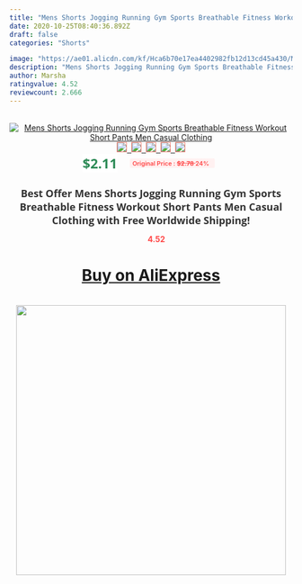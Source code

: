 ```yaml
---
title: "Mens Shorts Jogging Running Gym Sports Breathable Fitness Workout Short Pants Men Casual Clothing"
date: 2020-10-25T08:40:36.892Z
draft: false
categories: "Shorts"

image: "https://ae01.alicdn.com/kf/Hca6b70e17ea4402982fb12d13cd45a430/Mens-Shorts-Jogging-Running-Gym-Sports-Breathable-Fitness-Workout-Short-Pants-Men-Casual-Clothing.jpg"
description: "Mens Shorts Jogging Running Gym Sports Breathable Fitness Workout Short Pants Men Casual Clothing"
author: Marsha
ratingvalue: 4.52
reviewcount: 2.666
---
```

<br>
<div style="text-align: center;">
<a href="https://s.click.aliexpress.com/e/_A6pwrj" target="_blank" rel="nofollow noopener noreferrer"><img alt="Mens Shorts Jogging Running Gym Sports Breathable Fitness Workout Short Pants Men Casual Clothing" class="magnifier-image" src="https://ae01.alicdn.com/kf/Hca6b70e17ea4402982fb12d13cd45a430/Mens-Shorts-Jogging-Running-Gym-Sports-Breathable-Fitness-Workout-Short-Pants-Men-Casual-Clothing.jpg_640x640.jpg">
<br>
<img style="border:1px solid salmon" src="https://ae01.alicdn.com/kf/Hca6b70e17ea4402982fb12d13cd45a430/Mens-Shorts-Jogging-Running-Gym-Sports-Breathable-Fitness-Workout-Short-Pants-Men-Casual-Clothing.jpg_120x120.jpg">&nbsp;&nbsp;<img style="border:1px solid salmon" src="https://ae01.alicdn.com/kf/H9e2bd943d8fc4f9a921b52d33e1a7181H/Mens-Shorts-Jogging-Running-Gym-Sports-Breathable-Fitness-Workout-Short-Pants-Men-Casual-Clothing.jpg_120x120.jpg">&nbsp;&nbsp;<img style="border:1px solid salmon" src="https://ae01.alicdn.com/kf/Hc997907a125848539258897d7b60a5a2S/Mens-Shorts-Jogging-Running-Gym-Sports-Breathable-Fitness-Workout-Short-Pants-Men-Casual-Clothing.jpg_120x120.jpg">&nbsp;&nbsp;<img style="border:1px solid salmon" src="https://ae01.alicdn.com/kf/H3264df6187a44a388cc5db38c9b0bdfcN/Mens-Shorts-Jogging-Running-Gym-Sports-Breathable-Fitness-Workout-Short-Pants-Men-Casual-Clothing.jpg_120x120.jpg">&nbsp;&nbsp;<img style="border:1px solid salmon" src="https://ae01.alicdn.com/kf/Heffa41c6fde3472aaabc2fda53b1411dv/Mens-Shorts-Jogging-Running-Gym-Sports-Breathable-Fitness-Workout-Short-Pants-Men-Casual-Clothing.jpg_120x120.jpg"></a></div><br0>
<div style="text-align: center;"><span style="background-color: white; border: 0px; box-sizing: border-box; color: seagreen; display: inline-block; font-family: &quot;open sans&quot; , &quot;arial&quot; , &quot;helvetica&quot; , sans-serif , &quot;heiti&quot;; font-size: 24px; font-stretch: inherit; font-weight: 700; line-height: inherit; margin: 0px 10px 0px 0px; padding: 0px; vertical-align: middle;">$2.11 </span>
<span style="background: rgb(255 , 241 , 241); border-radius: 3px; border: 0px; box-sizing: border-box; color: #ff4747; display: inline-block; font-family: inherit; font-size: 12px; font-stretch: inherit; font-style: inherit; font-variant: inherit; font-weight: 600; line-height: inherit; margin: 0px; padding: 2px 5px; transform: scale(0.9); vertical-align: middle;">Original Price : <b style="text-decoration: line-through;">$2.78 </b> 24%&nbsp;&nbsp;</span></div>
<h1 style="color: #333333; display: inline-block; font-family: &quot;open sans&quot; , &quot;arial&quot; , &quot;helvetica&quot; , sans-serif , &quot;heiti&quot;; font-size: 18px; font-stretch: inherit; font-weight: 700; text-align: center;">Best Offer Mens Shorts Jogging Running Gym Sports Breathable Fitness Workout Short Pants Men Casual Clothing with Free Worldwide Shipping!</h1>
<div style="color: #ff4747; text-align: center;">
<img src="https://4.bp.blogspot.com/-M0ZcTcb-5uY/XleCXlxnR4I/AAAAAAAAAEc/OrjgMkXV1oMQFaCRZj5HQwOCBcu3w1FegCPcBGAYYCw/s1600/star.png" style="height: 15px;">&nbsp;<b>4.52</b></div>
<div class="button_cont" align="center"><a class="buynow_a" href="https://s.click.aliexpress.com/e/_A6pwrj" target="_blank" rel="nofollow noopener noreferrer"><H1>Buy on AliExpress</H1></a></div><br>
<div class="separator" style="clear: both; text-align: center;">
<img src="https://lh3.googleusercontent.com/-pTy5HemUv9M/XlePHvY0dAI/AAAAAAAAAE4/0nX5iRUoIWY8eMW9Dpxeirr157OZliDIgCLcBGAsYHQ/s1600/badge.gif" width="480">
</div>
